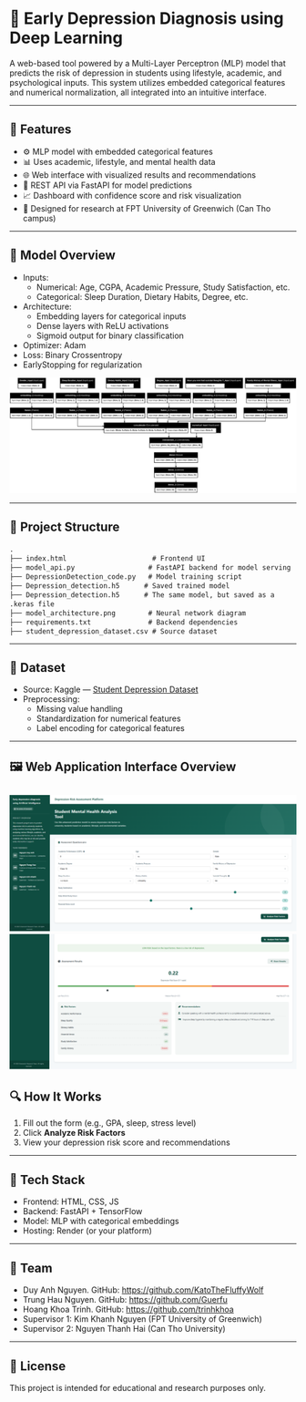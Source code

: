 # 🧠 Early Depression Diagnosis using Deep Learning

A web-based tool powered by a Multi-Layer Perceptron (MLP) model that predicts the risk of depression in students using lifestyle, academic, and psychological inputs. This system utilizes embedded categorical features and numerical normalization, all integrated into an intuitive interface.

---

## 🚀 Features

- ⚙️ MLP model with embedded categorical features
- 📊 Uses academic, lifestyle, and mental health data
- 🌐 Web interface with visualized results and recommendations
- 🔌 REST API via FastAPI for model predictions
- 📈 Dashboard with confidence score and risk visualization
- 🏫 Designed for research at FPT University of Greenwich (Can Tho campus)

---

## 🧠 Model Overview

- Inputs: 
  - Numerical: Age, CGPA, Academic Pressure, Study Satisfaction, etc.
  - Categorical: Sleep Duration, Dietary Habits, Degree, etc.
- Architecture:
  - Embedding layers for categorical inputs
  - Dense layers with ReLU activations
  - Sigmoid output for binary classification  
- Optimizer: Adam  
- Loss: Binary Crossentropy  
- EarlyStopping for regularization

![Model Architecture](model_architecture.png)

---

## 📁 Project Structure

    .
    ├── index.html                     # Frontend UI
    ├── model_api.py                  # FastAPI backend for model serving
    ├── DepressionDetection_code.py   # Model training script
    ├── Depression_detection.h5      # Saved trained model
    ├── Depression_detection.h5      # The same model, but saved as a .keras file
    ├── model_architecture.png        # Neural network diagram
    ├── requirements.txt              # Backend dependencies
    ├── student_depression_dataset.csv # Source dataset




---

## 🧪 Dataset

- Source: Kaggle — [Student Depression Dataset](https://www.kaggle.com/datasets/adilshamim8/student-depression-dataset)
- Preprocessing:
  - Missing value handling
  - Standardization for numerical features
  - Label encoding for categorical features

---

## 🖼 Web Application Interface Overview

![Screenshot](UI_overview1.png)
![Screenshot](UI_overview2.png)
---

## 🔍 How It Works

1. Fill out the form (e.g., GPA, sleep, stress level)
2. Click **Analyze Risk Factors**
3. View your depression risk score and recommendations

---

## 🧰 Tech Stack

- Frontend: HTML, CSS, JS
- Backend: FastAPI + TensorFlow
- Model: MLP with categorical embeddings
- Hosting: Render (or your platform)

---

## 👥 Team

- Duy Anh Nguyen. GitHub: https://github.com/KatoTheFluffyWolf  
- Trung Hau Nguyen. GitHub: https://github.com/Guerfu  
- Hoang Khoa Trinh. GitHub: https://github.com/trinhkhoa  
- Supervisor 1: Kim Khanh Nguyen (FPT University of Greenwich)  
- Supervisor 2: Nguyen Thanh Hai (Can Tho University)   

---

## 📄 License

This project is intended for educational and research purposes only.

